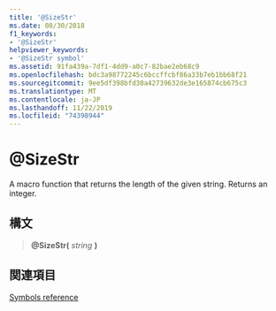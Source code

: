 ```yaml
---
title: '@SizeStr'
ms.date: 08/30/2018
f1_keywords:
- '@SizeStr'
helpviewer_keywords:
- '@SizeStr symbol'
ms.assetid: 91fa439a-7df1-4dd9-a0c7-82bae2eb68c9
ms.openlocfilehash: bdc3a98772245c6bccffcbf86a33b7eb1bb68f21
ms.sourcegitcommit: 9ee5df398bfd30a42739632de3e165874cb675c3
ms.translationtype: MT
ms.contentlocale: ja-JP
ms.lasthandoff: 11/22/2019
ms.locfileid: "74398944"
---
```

# <a name="sizestr"></a>\@SizeStr

A macro function that returns the length of the given string. Returns an integer.

## <a name="syntax"></a>構文

> **\@SizeStr(** *string* **)**

## <a name="see-also"></a>関連項目

[Symbols reference](symbols-reference.md)

